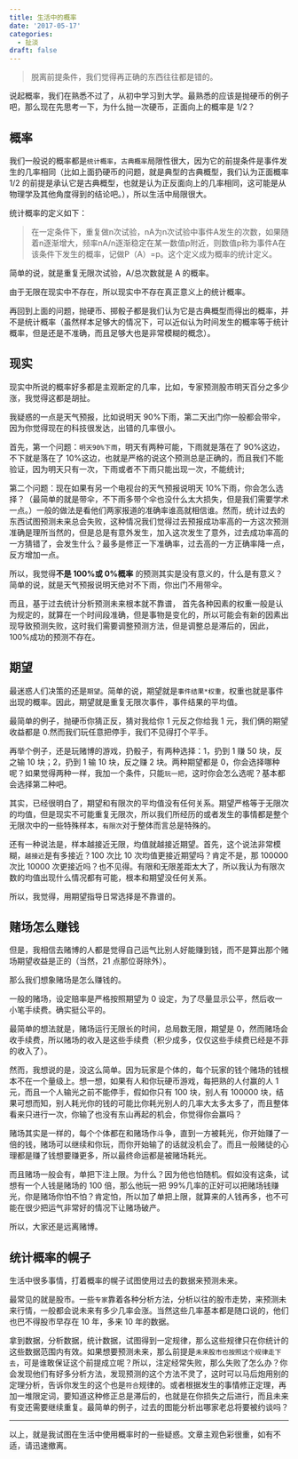 ```yaml
---
title: 生活中的概率
date: '2017-05-17'
categories:
  - 扯淡
draft: false
---
```


> 脱离前提条件，我们觉得再正确的东西往往都是错的。

说起概率，我们在熟悉不过了，从初中学习到大学。最熟悉的应该是抛硬币的例子吧，那么现在先思考一下，为什么抛一次硬币，正面向上的概率是 1/2？

<!--more-->

## 概率

我们一般说的概率都是`统计概率`，`古典概率`局限性很大，因为它的前提条件是事件发生的几率相同（比如上面扔硬币的问题，就是典型的古典概型，我们认为正面概率 1/2 的前提是承认它是古典概型，也就是认为正反面向上的几率相同，这可能是从物理学及其他角度得到的结论吧。），所以生活中局限很大。

统计概率的定义如下：

> 在一定条件下，重复做n次试验，nA为n次试验中事件A发生的次数，如果随着n逐渐增大，频率nA/n逐渐稳定在某一数值p附近，则数值p称为事件A在该条件下发生的概率，记做P（A）=p。这个定义成为概率的统计定义。

简单的说，就是重复无限次试验，A/总次数就是 A 的概率。

由于无限在现实中不存在，所以现实中不存在真正意义上的统计概率。

再回到上面的问题，抛硬币、掷骰子都是我们认为它是古典概型而得出的概率，并不是统计概率（虽然样本足够大的情况下，可以近似认为时间发生的概率等于统计概率，但是还是不准确，而且足够大也是非常模糊的概念）。

## 现实

现实中所说的概率好多都是主观断定的几率，比如，专家预测股市明天百分之多少涨，我觉得这都是胡扯。

我疑惑的一点是天气预报，比如说明天 90%下雨，第二天出门你一般都会带伞，因为你觉得现在的科技很发达，出错的几率很小。

首先，第一个问题：`明天90%下雨`，明天有两种可能，下雨就是落在了 90%这边，不下就是落在了 10%这边，也就是严格的说这个预测总是正确的，而且我们不能验证，因为明天只有一次，下雨或者不下雨只能出现一次，不能统计;

第二个问题：现在如果有另一个电视台的天气预报说明天 10%下雨，你会怎么选择？（最简单的就是带伞，不下雨多带个伞也没什么太大损失，但是我们需要学术一点。）一般的做法是看他们两家报道的准确率谁高就相信谁。然而，统计过去的东西试图预测未来总会失败，这种情况我们觉得过去预报成功率高的一方这次预测准确是理所当然的，但是总是有意外发生，加入这次发生了意外，过去成功率高的一方猜错了，会发生什么？最多是修正一下准确率，过去高的一方正确率降一点，反方增加一点。

所以，我觉得**不是 100%或 0%概率** 的预测其实是没有意义的，什么是有意义？简单的说，就是天气预报说明天绝对不下雨，你出门不用带伞。

而且，基于过去统计分析预测未来根本就不靠谱， 首先各种因素的权重一般是认为规定的，就算在一个时间段准确，但是事物是变化的，所以可能会有新的因素出现导致预测失败，这时我们需要调整预测方法，但是调整总是滞后的，因此，100%成功的预测不存在。

## 期望

最迷惑人们决策的还是`期望`。简单的说，期望就是`事件结果*权重`，权重也就是事件出现的概率。因此，期望就是重复无限次事件，事件结果的平均值。

最简单的例子，抛硬币你猜正反，猜对我给你 1 元反之你给我 1 元，我们俩的期望收益都是 0.然而我们玩任意把停手，我们不见得打个平手。

再举个例子，还是玩赌博的游戏，扔骰子，有两种选择：1，扔到 1 赚 50 块，反之输 10 块；2，扔到 1 输 10 块，反之赚 2 块。两种期望都是 0，你会选择哪种呢？如果觉得两种一样，我加一个条件，只能`玩一把`，这时你会怎么选呢？基本都会选择第二种吧。

其实，已经很明白了，期望和有限次的平均值没有任何关系。期望严格等于无限次的均值，但是现实不可能重复无限次，所以我们所经历的或者发生的事情都是整个无限次中的一些特殊样本，`有限次`对于整体而言总是特殊的。

还有一种说法是，样本越接近无限，均值就越接近期望。首先，这个说法非常模糊，`越接近`是有多接近？100 次比 10 次均值更接近期望吗？肯定不是，那 100000 次比 10000 次更接近吗？也不见得。有限和无限差距太大了，所以我认为有限次数的均值出现什么情况都有可能，根本和期望没任何关系。

所以，我觉得，用期望指导日常选择是不靠谱的。

## 赌场怎么赚钱

但是，我相信去赌博的人都是觉得自己运气比别人好能赚到钱，而不是算出那个赌场期望收益是正的（当然，21 点那位哥除外）。

那么我们想象赌场是怎么赚钱的。

一般的赌场，设定赔率是严格按照期望为 0 设定，为了尽量显示公平，然后收一小笔手续费。确实挺公平的。

最简单的想法就是，赌场运行无限长的时间，总局数无限，期望是 0，然而赌场会收手续费，所以赌场的收入是这些手续费（积少成多，仅仅这些手续费已经是不菲的收入了）。

然而，我想说的是，没这么简单。因为玩家是个体的，每个玩家的钱个赌场的钱根本不在一个量级上。想一想，如果有人和你玩硬币游戏，每把熟的人付赢的人 1 元，而且一个人输光之前不能停手，假如你只有 100 块，别人有 100000 块，结果可想而知，别人耗光你的钱的可能比你耗光别人的几率大太多太多了，而且整体看来只进行一次，你输了也没有东山再起的机会，你觉得你会赢吗？

赌场其实是一样的，每个个体都在和赌场作斗争，直到一方被耗光，你开始赚了一倍的钱，赌场可以继续和你玩，而你开始输了的话就没机会了。而且一般赌徒的心理都是赚了钱想要赚更多，所以最终命运都是被赌场耗光。

而且赌场一般会有，单把下注上限。为什么？因为他也怕随机。假如没有这条，试想有一个人钱是赌场的 100 倍，那么他玩一把 99%几率的正好可以把赌场钱赚光，你是赌场你怕不怕？肯定怕，所以加了单把上限，就算来的人钱再多，也不可能在很少把运气非常好的情况下让赌场破产。

所以，大家还是远离赌博。

## 统计概率的幌子

生活中很多事情，打着概率的幌子试图使用过去的数据来预测未来。

最常见的就是股市。一些`专家`靠着各种分析方法，分析以往的股市走势，来预测未来行情，一般都会说未来有多少几率会涨。当然这些几率基本都是随口说的，他们也巴不得股市早存在 10 年，多来 10 年的数据。

拿到数据，分析数据，统计数据，试图得到一定规律，那么这些规律只在你统计的这些数据范围内有效。如果想要预测未来，那么前提是`未来股市也按照这个规律走下去`，可是谁敢保证这个前提成立呢？所以，注定经常失败，那么失败了怎么办？你会发现他们有好多分析方法，发现预测的这个方法不灵了，这时可以马后炮用别的定理分析，告诉你发生的这个也是`符合`规律的。或者根据发生的事情修正定理，再加一堆限定词，要知道这种修正总是滞后的，也就是在你损失之后进行，而且未来有变还需要继续重复。最简单的例子，过去的图能分析出哪家老总将要被约谈吗？

---

以上，就是我试图在生活中使用概率时的一些疑惑。文章主观色彩很重，如有不适，请迅速撤离。
